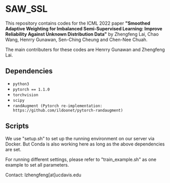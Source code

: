 # SAW_SSL

This repository contains codes for the ICML 2022 paper
**"Smoothed Adaptive Weighting for Imbalanced Semi-Supervised Learning: Improve Reliability Against Unknown Distribution Data"** by Zhengfeng Lai, Chao Wang, Henrry Gunawan, Sen-Ching Cheung and Chen-Nee Chuah. 

The main contributers for these codes are Henrry Gunawan and Zhengfeng Lai. 

## Dependencies

* `python3`
* `pytorch == 1.1.0`
* `torchvision`
* `scipy`
* `randAugment (Pytorch re-implementation: https://github.com/ildoonet/pytorch-randaugment)`

## Scripts
We use "setup.sh" to set up the running environment on our server via Docker. But Conda is also working here as long as the above dependencies are set. 

For running different settings, please refer to "train_example.sh" as one example to set all parameters. 

Contact: lzhengfeng[at]ucdavis.edu
